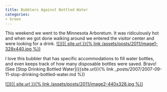 ```yaml
---
title: Bubblers Against Bottled Water
categories:
- Green
---
```


This weekend we went to the Minnesota Arboretum. It was ridiculously hot and when we got done walking around we entered the visitor center and were looking for a drink.
[![]({{ site.url }}{% link /assets/posts/2011/image1-328x440.jpg %})](http://thingelstad.com/s/bubblers-against-bottled-water/image1/img)

I love this bubbler that has specific accommodations to fill water bottles, and even keeps track of how many disposable bottles were saved. Bravo! (See [Stop Drinking Bottled Water]({{site.url}}{% link _posts/2007/2007-09-11-stop-drinking-bottled-water.md %})

[![]({{ site.url }}{% link /assets/posts/2011/image2-440x328.jpg %})](http://thingelstad.com/s/bubblers-against-bottled-water/image2/img)
